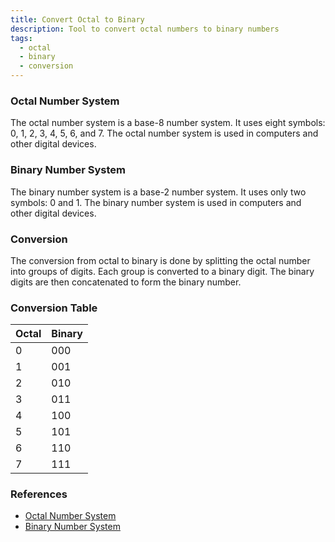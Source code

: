 ```yaml
---
title: Convert Octal to Binary
description: Tool to convert octal numbers to binary numbers
tags:
  - octal
  - binary
  - conversion
---
```


### Octal Number System

The octal number system is a base-8 number system. It uses eight symbols: 0, 1, 2, 3, 4, 5, 6, and 7. The octal number system is used in computers and other digital devices.

### Binary Number System

The binary number system is a base-2 number system. It uses only two symbols: 0 and 1. The binary number system is used in computers and other digital devices.

### Conversion

The conversion from octal to binary is done by splitting the octal number into groups of digits. Each group is converted to a binary digit. The binary digits are then concatenated to form the binary number.

### Conversion Table

| Octal | Binary |
| ----- | ------ |
| 0     | 000    |
| 1     | 001    |
| 2     | 010    |
| 3     | 011    |
| 4     | 100    |
| 5     | 101    |
| 6     | 110    |
| 7     | 111    |

### References

- [Octal Number System](https://en.wikipedia.org/wiki/Octal)
- [Binary Number System](https://en.wikipedia.org/wiki/Binary_number)
